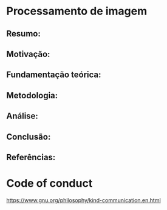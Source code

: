 # Processamento de imagem
## Resumo:
## Motivação:
## Fundamentação teórica:
## Metodologia:
## Análise:
## Conclusão:
## Referências:

# Code of conduct
https://www.gnu.org/philosophy/kind-communication.en.html